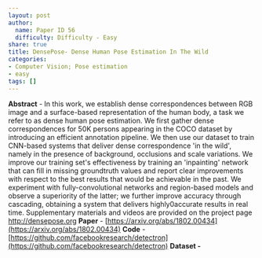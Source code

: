 ```yaml
---
layout: post
author:
  name: Paper ID 56
  difficulty: Difficulty - Easy
share: true
title: DensePose- Dense Human Pose Estimation In The Wild
categories:
- Computer Vision; Pose estimation
- easy
tags: []
---
```

**Abstract** - In this work, we establish dense correspondences between RGB image and a surface-based representation of the human body, a task we refer to as dense human pose estimation. We first gather dense correspondences for 50K persons appearing in the COCO dataset by introducing an efficient annotation pipeline. We then use our dataset to train CNN-based systems that deliver dense correspondence 'in the wild', namely in the presence of background, occlusions and scale variations. We improve our training set's effectiveness by training an 'inpainting' network that can fill in missing groundtruth values and report clear improvements with respect to the best results that would be achievable in the past. We experiment with fully-convolutional networks and region-based models and observe a superiority of the latter; we further improve accuracy through cascading, obtaining a system that delivers highly0accurate results in real time. Supplementary materials and videos are provided on the project page http://densepose.org
**Paper** - [https://arxiv.org/abs/1802.00434](https://arxiv.org/abs/1802.00434)
**Code** - [https://github.com/facebookresearch/detectron](https://github.com/facebookresearch/detectron)
**Dataset -** []()
    